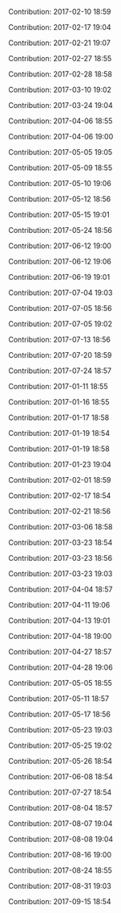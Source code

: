 Contribution: 2017-02-10 18:59

Contribution: 2017-02-17 19:04

Contribution: 2017-02-21 19:07

Contribution: 2017-02-27 18:55

Contribution: 2017-02-28 18:58

Contribution: 2017-03-10 19:02

Contribution: 2017-03-24 19:04

Contribution: 2017-04-06 18:55

Contribution: 2017-04-06 19:00

Contribution: 2017-05-05 19:05

Contribution: 2017-05-09 18:55

Contribution: 2017-05-10 19:06

Contribution: 2017-05-12 18:56

Contribution: 2017-05-15 19:01

Contribution: 2017-05-24 18:56

Contribution: 2017-06-12 19:00

Contribution: 2017-06-12 19:06

Contribution: 2017-06-19 19:01

Contribution: 2017-07-04 19:03

Contribution: 2017-07-05 18:56

Contribution: 2017-07-05 19:02

Contribution: 2017-07-13 18:56

Contribution: 2017-07-20 18:59

Contribution: 2017-07-24 18:57

Contribution: 2017-01-11 18:55

Contribution: 2017-01-16 18:55

Contribution: 2017-01-17 18:58

Contribution: 2017-01-19 18:54

Contribution: 2017-01-19 18:58

Contribution: 2017-01-23 19:04

Contribution: 2017-02-01 18:59

Contribution: 2017-02-17 18:54

Contribution: 2017-02-21 18:56

Contribution: 2017-03-06 18:58

Contribution: 2017-03-23 18:54

Contribution: 2017-03-23 18:56

Contribution: 2017-03-23 19:03

Contribution: 2017-04-04 18:57

Contribution: 2017-04-11 19:06

Contribution: 2017-04-13 19:01

Contribution: 2017-04-18 19:00

Contribution: 2017-04-27 18:57

Contribution: 2017-04-28 19:06

Contribution: 2017-05-05 18:55

Contribution: 2017-05-11 18:57

Contribution: 2017-05-17 18:56

Contribution: 2017-05-23 19:03

Contribution: 2017-05-25 19:02

Contribution: 2017-05-26 18:54

Contribution: 2017-06-08 18:54

Contribution: 2017-07-27 18:54

Contribution: 2017-08-04 18:57

Contribution: 2017-08-07 19:04

Contribution: 2017-08-08 19:04

Contribution: 2017-08-16 19:00

Contribution: 2017-08-24 18:55

Contribution: 2017-08-31 19:03

Contribution: 2017-09-15 18:54

